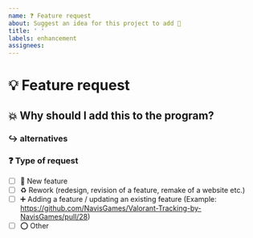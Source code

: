 ```yaml
---
name: ❓ Feature request
about: Suggest an idea for this project to add 🌟
title: ' '
labels: enhancement
assignees:
---
```



# 💡 Feature request

<!-- A clear and concise description of the feature proposal. -->

## 💥 Why should I add this to the program?

<!-- Motivating description why I should build this function into the program -->

### ↪ alternatives

<!-- A clear and concise description of any alternative solution or feature you have considered. -->

### ❓ Type of request

<!-- Mark with an 'x' if you are using the latest version of the program (example: '[x]') -->

- [ ] 🚀 New feature
- [ ] ♻ Rework (redesign, revision of a feature, remake of a website etc.)
- [ ] ➕ Adding a feature / updating an existing feature (Example: https://github.com/NavisGames/Valorant-Tracking-by-NavisGames/pull/28)
- [ ] ⭕ Other
